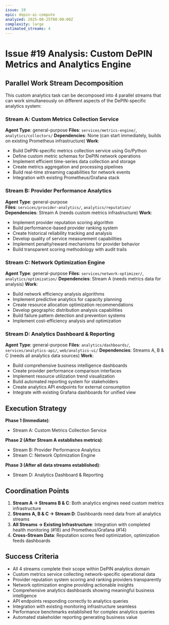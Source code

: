 ```yaml
---
issue: 19
epic: depin-ai-compute
analyzed: 2025-08-25T00:00:00Z
complexity: large
estimated_streams: 4
---
```


# Issue #19 Analysis: Custom DePIN Metrics and Analytics Engine

## Parallel Work Stream Decomposition

This custom analytics task can be decomposed into 4 parallel streams that can work simultaneously on different aspects of the DePIN-specific analytics system:

### Stream A: Custom Metrics Collection Service
**Agent Type**: general-purpose
**Files**: `services/metrics-engine/`, `analytics/collectors/`
**Dependencies**: None (can start immediately, builds on existing Prometheus infrastructure)
**Work**:
- Build DePIN-specific metrics collection service using Go/Python
- Define custom metric schemas for DePIN network operations
- Implement efficient time-series data collection and storage
- Create metrics aggregation and processing pipelines
- Build real-time streaming capabilities for network events
- Integration with existing Prometheus/Grafana stack

### Stream B: Provider Performance Analytics
**Agent Type**: general-purpose  
**Files**: `services/provider-analytics/`, `analytics/reputation/`
**Dependencies**: Stream A (needs custom metrics infrastructure)
**Work**:
- Implement provider reputation scoring algorithm
- Build performance-based provider ranking system
- Create historical reliability tracking and analysis
- Develop quality of service measurement capabilities
- Implement penalty/reward mechanisms for provider behavior
- Build transparent scoring methodology with audit trails

### Stream C: Network Optimization Engine
**Agent Type**: general-purpose
**Files**: `services/network-optimizer/`, `analytics/optimization/`
**Dependencies**: Stream A (needs metrics data for analysis)
**Work**:
- Build network efficiency analysis algorithms
- Implement predictive analytics for capacity planning
- Create resource allocation optimization recommendations
- Develop geographic distribution analysis capabilities
- Build failure pattern detection and prevention systems
- Implement cost-efficiency analysis and optimization

### Stream D: Analytics Dashboard & Reporting
**Agent Type**: general-purpose
**Files**: `analytics/dashboards/`, `services/analytics-api/`, `web/analytics-ui/`
**Dependencies**: Streams A, B & C (needs all analytics data sources)
**Work**:
- Build comprehensive business intelligence dashboards
- Create provider performance comparison interfaces
- Implement resource utilization trend visualization
- Build automated reporting system for stakeholders
- Create analytics API endpoints for external consumption
- Integrate with existing Grafana dashboards for unified view

## Execution Strategy

**Phase 1 (Immediate)**:
- Stream A: Custom Metrics Collection Service

**Phase 2 (After Stream A establishes metrics)**:
- Stream B: Provider Performance Analytics
- Stream C: Network Optimization Engine

**Phase 3 (After all data streams established)**:
- Stream D: Analytics Dashboard & Reporting

## Coordination Points

1. **Stream A → Streams B & C**: Both analytics engines need custom metrics infrastructure
2. **Streams A, B & C → Stream D**: Dashboards need data from all analytics streams
3. **All Streams → Existing Infrastructure**: Integration with completed health monitoring (#18) and Prometheus/Grafana (#14)
4. **Cross-Stream Data**: Reputation scores feed optimization, optimization feeds dashboards

## Success Criteria

- All 4 streams complete their scope within DePIN analytics domain
- Custom metrics service collecting network-specific operational data
- Provider reputation system scoring and ranking providers transparently
- Network optimization engine providing actionable insights
- Comprehensive analytics dashboards showing meaningful business intelligence
- API endpoints responding correctly to analytics queries
- Integration with existing monitoring infrastructure seamless
- Performance benchmarks established for complex analytics queries
- Automated stakeholder reporting generating business value